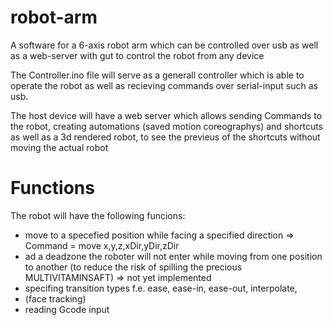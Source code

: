 # robot-arm
A software for a 6-axis robot arm which can be controlled over usb as well as a web-server with gut to control the robot from any device

The Controller.ino file will serve as a generall controller which is able to operate the robot as well as recieving commands over serial-input such as usb.

The host device will have a web server which allows sending Commands to the robot, creating automations (saved motion coreographys) and shortcuts as well as a 3d rendered robot, to see the previeus of the shortcuts without moving the actual robot

# Functions
The robot will have the following funcions: 
- move to a specefied position while facing a specified direction => Command = move x,y,z,xDir,yDir,zDir
- ad a deadzone the roboter will not enter while moving from one position to another (to reduce the risk of spilling the precious MULTIVITAMINSAFT) => not yet implemented
- specifing transition types f.e. ease, ease-in, ease-out, interpolate, 
- (face tracking)
- reading Gcode input

